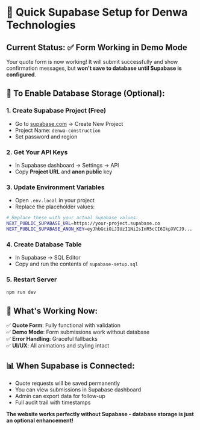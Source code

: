 # 🚀 Quick Supabase Setup for Denwa Technologies

## Current Status: ✅ Form Working in Demo Mode

Your quote form is now working! It will submit successfully and show confirmation messages, but **won't save to database until Supabase is configured**.

## 🎯 To Enable Database Storage (Optional):

### 1. Create Supabase Project (Free)
- Go to [supabase.com](https://supabase.com) → Create New Project
- Project Name: `denwa-construction`
- Set password and region

### 2. Get Your API Keys
- In Supabase dashboard → Settings → API
- Copy **Project URL** and **anon public** key

### 3. Update Environment Variables
- Open `.env.local` in your project
- Replace the placeholder values:
```bash
# Replace these with your actual Supabase values:
NEXT_PUBLIC_SUPABASE_URL=https://your-project.supabase.co
NEXT_PUBLIC_SUPABASE_ANON_KEY=eyJhbGciOiJIUzI1NiIsInR5cCI6IkpXVCJ9...
```

### 4. Create Database Table
- In Supabase → SQL Editor
- Copy and run the contents of `supabase-setup.sql`

### 5. Restart Server
```bash
npm run dev
```

## 🎉 What's Working Now:

✅ **Quote Form**: Fully functional with validation  
✅ **Demo Mode**: Form submissions work without database  
✅ **Error Handling**: Graceful fallbacks  
✅ **UI/UX**: All animations and styling intact  

## 📊 When Supabase is Connected:

- Quote requests will be saved permanently
- You can view submissions in Supabase dashboard
- Admin can export data for follow-up
- Full audit trail with timestamps

**The website works perfectly without Supabase - database storage is just an optional enhancement!**